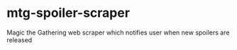 # mtg-spoiler-scraper
Magic the Gathering web scraper which notifies user when new spoilers are released
